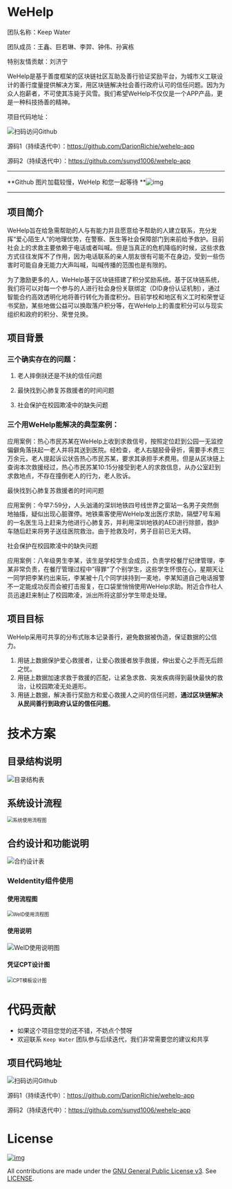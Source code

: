 # WeHelp

团队名称：Keep Water

团队成员：王鑫、巨若琳、李羿、钟伟、孙寅栋

特别友情贡献：刘济宁



WeHelp是基于善度框架的区块链社区互助及善行验证奖励平台，为城市义工联设计的善行度量提供解决方案，用区块链解决社会善行政府认可的信任问题。因为为众人抱薪者，不可使其冻毙于风雪。我们希望WeHelp不仅仅是一个APP产品，更是一种科技扬善的精神。



项目代码地址：

<img src="./assets/github_link.png" alt="扫码访问Github"  />

源码1（持续迭代中）：https://github.com/DarionRichie/wehelp-app

源码2（持续迭代中）：https://github.com/sunyd1006/wehelp-app



------

**Github 图片加载较慢，WeHelp 和您一起等待 **<img src="./assets/pic_simle.png" alt="img"  />

------



## 项目简介

 WeHelp旨在给急需帮助的人与有能力并且愿意给予帮助的人建立联系，充分发挥“爱心陌生人”的地理优势，在警察、医生等社会保障部门到来前给予救护。目前社会上的求救主要依赖于电话或者叫喊。但是当真正的危机降临的时候，这些求救方式往往发挥不了作用，因为电话联系的亲人朋友很有可能不在身边，受到一些伤害时可能自身无能力大声叫喊，叫喊传播的范围也是有限的。

为了激励更多的人，WeHelp基于区块链搭建了积分奖励系统。基于区块链系统，我们将可以对每一个参与的人进行社会身份关联绑定（DID身份认证机制），通过智能合约高效透明化地将善行转化为善度积分。目前学校和地区有义工时和荣誉证书奖励，某些地做公益可以换取落户积分等，在WeHelp上的善度积分可以与现实组织和政府的积分、荣誉兑换。



## 项目背景

### 三个确实存在的问题：

1. 老人摔倒扶还是不扶的信任问题

2. 最快找到心肺复苏救援者的时间问题

3. 社会保护在校园欺凌中的缺失问题

   

### 三个用WeHelp能解决的典型案例：

应用案例：热心市民苏某在WeHelp上收到求救信号，按照定位赶到公园一无监控偏僻角落扶起一老人并将其送到医院。经检查，老人右腿胫骨骨折，需要手术费三万余元，老人提起诉讼状告热心市民苏某，要求其承担手术费用。但是从区块链上查询本次救援经过，热心市民苏某10:15分接受到老人的求救信息，从办公室赶到求救地点，不存在撞倒老人的行为，老人败诉。


最快找到心肺复苏救援者的时间问题

应用案例：今早7:59分，人头汹涌的深圳地铁四号线世界之窗站一名男子突然倒地抽搐，疑似出现心脏骤停。地铁乘客使用WeHelp发出医疗求助，隔壁7号车厢的一名医生马上赶来为他进行心肺复苏，并利用深圳地铁的AED进行除颤，救护车随后赶来将男子送往医院救治。由于抢救及时，男子目前已无大碍。

社会保护在校园欺凌中的缺失问题

应用案例：八年级男生李某，该生是学校学生会成员，负责学校餐厅纪律管理，李某非常负责，在餐厅管理过程中”得罪“了个别学生，这些学生怀恨在心，星期天让一同学把李某约出来玩，李某被十几个同学挟持到一麦地，李某知道自己电话报警不一定能成功反而会被打击报复，在口袋里悄悄使用WeHelp求助。附近合作社人员迅速赶来制止了校园欺凌，派出所将这部分学生带走处理。



## 项目目标

WeHelp采用可共享的分布式账本记录善行，避免数据被伪造，保证数据的公信力。

1. 用链上数据保护爱心救援者，让爱心救援者放手救援，伸出爱心之手而无后顾之忧。
2. 用链上数据加速求救于救援的匹配，让紧急求救、突发疾病得到最快最快的救治，让校园欺凌无处遁形。
3. 用链上数据，解决善行奖励方和爱心救援人之间的信任问题，**通过区块链解决从民间善行到政府认证的信任问题**。



# 技术方案

## 目录结构说明

<img src="./assets/info_folder.png" alt="目录结构表"  />



## 系统设计流程

<img src="./assets/info_process.png" alt="系统使用流程图" style="zoom:80%;" />



## 合约设计和功能说明

<img src="./assets/info_contracts.png" alt="合约设计表"  />



### WeIdentity组件使用

#### 使用流程图

<img src="./assets/info_weid_process.png" alt="WeID使用流程图" style="zoom:80%;" />



#### 使用说明

<img src="./assets/info_how_to_use_weid.png" alt="WeID使用说明图"  />

#### 凭证CPT设计图

<img src="./assets/cpt_model.png" alt="CPT模板设计图" style="zoom:80%;" />



# 代码贡献

- 如果这个项目您觉的还不错，不妨点个赞呀
- 欢迎联系 `Keep Water` 团队参与后续迭代，我们非常需要您的建议和共享



## 项目代码地址

<img src="./assets/github_link.png" alt="扫码访问Github"  />

源码1（持续迭代中）：https://github.com/DarionRichie/wehelp-app

源码2（持续迭代中）：https://github.com/sunyd1006/wehelp-app



# License

[![img](https://camo.githubusercontent.com/79110cc851844b4439d1589c0387daabfca8615c/68747470733a2f2f696d672e736869656c64732e696f2f6769746875622f6c6963656e73652f464953434f2d42434f532f464953434f2d42434f532e737667)](https://github.com/FISCO-BCOS/FISCO-BCOS/blob/master/LICENSE)

All contributions are made under the [GNU General Public License v3](https://www.gnu.org/licenses/gpl-3.0.en.html). See [LICENSE](https://github.com/FISCO-BCOS/FISCO-BCOS/blob/master/LICENSE).